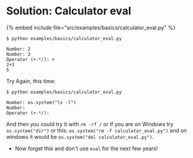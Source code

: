 # Solution: Calculator eval



{% embed include file="src/examples/basics/calculator_eval.py" %}

```
$ python examples/basics/calculator_eval.py

Number: 2
Number: 3
Operator (+-*/): +
2+3
5
```

Try Again, this time:

```
$ python examples/basics/calculator_eval.py

Number: os.system("ls -l")
Number:
Operator (+-*/):
```

And then you could try it with `rm -rf /` or if you are on Windows try `os.system("dir")`
or this: `os.system("rm -f calculator_eval.py")` and on windows it would be `os.system("del calculator_eval.py")`.


* Now forget this and don't use `eval` for the next few years!


